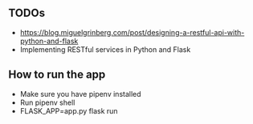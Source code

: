 ## TODOs

* https://blog.miguelgrinberg.com/post/designing-a-restful-api-with-python-and-flask
* Implementing RESTful services in Python and Flask

## How to run the app

* Make sure you have pipenv installed
* Run pipenv shell
* FLASK_APP=app.py flask run
